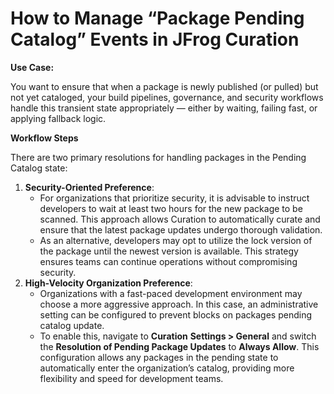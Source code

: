 # How to Manage “Package Pending Catalog” Events in JFrog Curation

**Use Case:**

You want to ensure that when a package is newly published (or pulled) but not yet cataloged, your build pipelines, governance, and security workflows handle this transient state appropriately — either by waiting, failing fast, or applying fallback logic.

**Workflow Steps**

There are two primary resolutions for handling packages in the Pending Catalog state:

1. **Security-Oriented Preference**:
   * For organizations that prioritize security, it is advisable to instruct developers to wait at least two hours for the new package to be scanned. This approach allows Curation to automatically curate and ensure that the latest package updates undergo thorough validation.
   * As an alternative, developers may opt to utilize the lock version of the package until the newest version is available. This strategy ensures teams can continue operations without compromising security.
2. **High-Velocity Organization Preference**:
   * Organizations with a fast-paced development environment may choose a more aggressive approach. In this case, an administrative setting can be configured to prevent blocks on packages pending catalog update.
   * To enable this, navigate to **Curation** **Settings > General** and switch the **Resolution of Pending Package Updates** to **Always Allow**. This configuration allows any packages in the pending state to automatically enter the organization’s catalog, providing more flexibility and speed for development teams.
